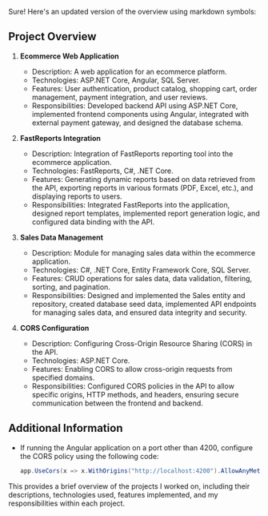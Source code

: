 Sure! Here's an updated version of the overview using markdown symbols:

## Project Overview

1. **Ecommerce Web Application**

   - Description: A web application for an ecommerce platform.
   - Technologies: ASP.NET Core, Angular, SQL Server.
   - Features: User authentication, product catalog, shopping cart, order management, payment integration, and user reviews.
   - Responsibilities: Developed backend API using ASP.NET Core, implemented frontend components using Angular, integrated with external payment gateway, and designed the database schema.

2. **FastReports Integration**

   - Description: Integration of FastReports reporting tool into the ecommerce application.
   - Technologies: FastReports, C#, .NET Core.
   - Features: Generating dynamic reports based on data retrieved from the API, exporting reports in various formats (PDF, Excel, etc.), and displaying reports to users.
   - Responsibilities: Integrated FastReports into the application, designed report templates, implemented report generation logic, and configured data binding with the API.

3. **Sales Data Management**

   - Description: Module for managing sales data within the ecommerce application.
   - Technologies: C#, .NET Core, Entity Framework Core, SQL Server.
   - Features: CRUD operations for sales data, data validation, filtering, sorting, and pagination.
   - Responsibilities: Designed and implemented the Sales entity and repository, created database seed data, implemented API endpoints for managing sales data, and ensured data integrity and security.

4. **CORS Configuration**

   - Description: Configuring Cross-Origin Resource Sharing (CORS) in the API.
   - Technologies: ASP.NET Core.
   - Features: Enabling CORS to allow cross-origin requests from specified domains.
   - Responsibilities: Configured CORS policies in the API to allow specific origins, HTTP methods, and headers, ensuring secure communication between the frontend and backend.

## Additional Information

- If running the Angular application on a port other than 4200, configure the CORS policy using the following code:
  
  ```csharp
  app.UseCors(x => x.WithOrigins("http://localhost:4200").AllowAnyMethod().AllowAnyHeader().AllowCredentials());
  ```

This provides a brief overview of the projects I worked on, including their descriptions, technologies used, features implemented, and my responsibilities within each project.
